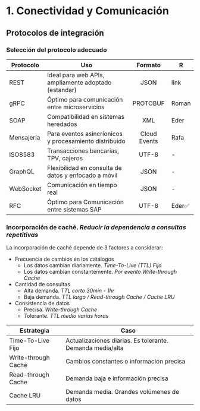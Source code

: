 # 1. Conectividad y Comunicación

## Protocolos de integración

### Selección del protocolo adecuado

| Protocolo  | Uso                                                    |   Formato    | R      |
| ---------- | ------------------------------------------------------ | :----------: | ------ |
| REST       | Ideal para web APIs, ampliamente adoptado (estandar)   |     JSON     | link   |
| gRPC       | Óptimo para comunicación entre microservicios          |   PROTOBUF   | Roman  |
| SOAP       | Compatibilidad en sistemas heredados                   |     XML      | Eder   |
| Mensajería | Para eventos asincríonicos y procesamiento distribuido | Cloud Events | Rafa   |
| ISO8583    | Transacciones bancarias, TPV, cajeros                  |    UTF-8     | -      |
| GraphQL    | Flexibilidad en consulta de datos y enfocado a móvil   |     JSON     | -      |
| WebSocket  | Comunicación en tiempo real                            |     JSON     | -      |
| RFC        | Óptimo para Comunicación entre sistemas SAP            |    UTF-8     | Eder✅ |

### Incorporación de caché. _Reducir la dependencia a consultas repetitivas_

La incorporación de caché depende de 3 factores a considerar:

- Frecuencia de cambios en los catálogos
  - Los datos cambian diariamente. _Time-To-Live (TTL) Fijo_
  - Los datos cambian constantemente. _Por evento Write-through Cache_
- Cantidad de consultas
  - Alta demanda. _TTL corto 30min - 1hr_
  - Baja demanda. _TTL largo / Read-through Cache / Cache LRU_
- Consistencia de datos
  - Precisa. _Write-through Cache_
  - Tolerante. _TTL medio varias horas_

| Estrategia          | Caso                                                      |
| ------------------- | --------------------------------------------------------- |
| Time-To-Live Fijo   | Actualizaciones diarias. Es tolerante. Demanda media/alta |
| Write-through Cache | Cambios constantes o información precisa                  |
| Read-through Cache  | Demanda baja e información precisa                        |
| Cache LRU           | Demanda media. Grandes volúmenes de datos                 |
